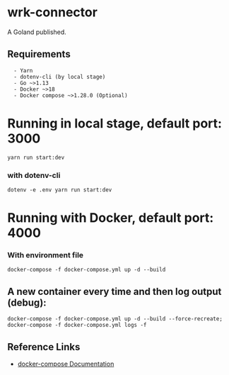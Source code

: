 # wrk-connector

A Goland published.

## Requirements

```text
  - Yarn
  - dotenv-cli (by local stage)
  - Go ~>1.13
  - Docker ~>18
  - Docker compose ~>1.28.0 (Optional)
```

# Running in local stage, default port: 3000

```shell
yarn run start:dev
```

### with dotenv-cli

```shell
dotenv -e .env yarn run start:dev
```

# Running with Docker, default port: 4000

### With environment file

```shell
docker-compose -f docker-compose.yml up -d --build
```

## A new container every time and then log output (debug):

```shell
docker-compose -f docker-compose.yml up -d --build --force-recreate; docker-compose -f docker-compose.yml logs -f
```

## Reference Links

+ [docker-compose Documentation](https://docs.docker.com/compose/)

